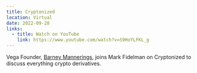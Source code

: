 ```yaml
---
title: Cryptonized
location: Virtual
date: 2022-09-28
links:
  - title: Watch on YouTube
    link: https://www.youtube.com/watch?v=S9HoYLFKL_g 
---
```

Vega Founder, <a href="https://twitter.com/barnabee">Barney Mannerings</a>, joins Mark Fidelman on Cryptonized to discuss everything crypto derivatives. 

